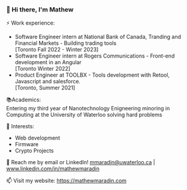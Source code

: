 ### 👋 Hi there, I'm Mathew

⚡ Work experience: <br>

- Software Engineer intern at National Bank of Canada, Tranding and Financial Markets - Building trading tools
  <br>[Toronto Fall 2022 - Winter 2023]
- Software Engineer intern at Rogers Communications - Front-end development in an Angular
  <br>[Toronto Winter 2022]
- Product Engineer at TOOLBX - Tools development with Retool, Javascript and salesforce.
  <br>[Toronto, Summer 2021]

📚Academics: <br>
Entering my third year of Nanotechnology Enigneering minoring in Computing at the University of Waterloo
solving hard problems

🌱 Interests:

- Web development
- Firmware
- Crypto Projects

💬 Reach me by email or LinkedIn! mmaradin@uwaterloo.ca | www.linkedin.com/in/mathewmaradin

📫 Visit my website: https://mathewmaradin.com
